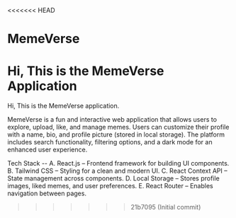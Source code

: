 <<<<<<< HEAD
# MemeVerse
Hi, This is the MemeVerse Application
=======
Hi, This is the MemeVerse application.

MemeVerse is a fun and interactive web application that allows users to explore, upload, like, and manage memes. Users can customize their profile with a name, bio, and profile picture (stored in local storage). The platform includes search functionality, filtering options, and a dark mode for an enhanced user experience.

Tech Stack --
A. React.js – Frontend framework for building UI     components.
B. Tailwind CSS – Styling for a clean and modern UI.
C. React Context API – State management across components.
D. Local Storage – Stores profile images, liked memes, and user preferences.
E. React Router – Enables navigation between pages.
>>>>>>> 21b7095 (Initial commit)
